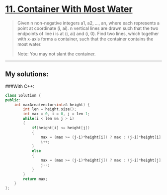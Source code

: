 [11. Container With Most Water](https://leetcode.com/problems/container-with-most-water/)
===============================
>Given n non-negative integers a1, a2, ..., an, where each represents a point at coordinate (i, ai). n vertical lines are drawn such that the two endpoints of line i is at (i, ai) and (i, 0). Find two lines, which together with x-axis forms a container, such that the container contains the most water.
>
>Note: You may not slant the container. 

----------
## My solutions:
###With C++:

```C++
class Solution {
public:
    int maxArea(vector<int>& height) {
        int len = height.size();
        int max = 0, i = 0, j = len-1;
        while(i < len && j > i)
        {
            if(height[i] <= height[j])
            {
                max = (max >= (j-i)*height[i]) ? max : (j-i)*height[i];
                i++;
            }
            else
            {
                max = (max >= (j-i)*height[j]) ? max : (j-i)*height[j];
                j--;
            }
        }
        return max;
    }
};
```
